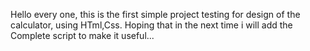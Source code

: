   Hello every one, this is the first simple project testing for design of the calculator, using HTml,Css. 
Hoping that in the next time i will add the Complete script to make it useful...

